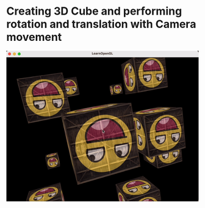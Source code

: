 # Creating 3D Cube and performing rotation and translation with Camera movement

<img src="./outputs/1.gif">